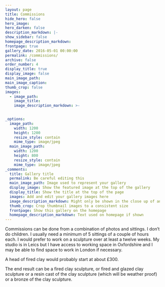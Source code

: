 ```yaml
---
layout: page
title: Commissions
hide_hero: false
hero_image: 
hero_darken: false
description_markdown: |-
show_sidebar: false
homepage_description_markdown:
frontpage: true
gallery_date: 2016-05-01 00:00:00
permalink: /commissions/
archive: false
order_number: 4
display_title: true
display_image: false
main_image_path: 
main_image_caption:
thumb_crop: false
images:
  - image_path: 
    image_title: 
    image_description_markdown: >-

    
_options:
  image_path:
    width: 1200
    height: 1200
    resize_style: contain
    mime_type: image/jpeg
  main_image_path:
    width: 1200
    height: 800
    resize_style: contain
    mime_type: image/jpeg
_comments:
  title: Gallery title
  permalink: Be careful editing this
  main_image_path: Image used to represent your gallery
  display_image: Show the featured image at the top of the gallery
  display_title: Show the title at the top of the page
  images: Add and edit your gallery images here
  image_description_markdown: Might only be shown in the close up of an image
  thumb_crop: Crop thumbnail images to a consistent size
  frontpage: Show this gallery on the homepage
  homepage_description_markdown: Text used on homepage if shown
---
```



Commissions can be done from a combination of photos and sittings. I don’t do children. I usually need a minimum of 5 sittings of a couple of hours each. I would prefer to work on a sculpture over at least a twelve weeks. My studio is in Leics but I have access to working space in Oxfordshire and I may be able to find space to work in London if necessary.
  

A head of fired clay would probably start at about £300.
   

The end result can be a fired clay sculpture, or fired and glazed clay sculpture or a resin cast of the clay sculpture (which will be weather proof) or a bronze of the clay sculpture.
